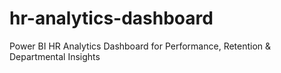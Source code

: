 # hr-analytics-dashboard
Power BI HR Analytics Dashboard for Performance, Retention &amp; Departmental Insights
